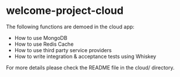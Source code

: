 welcome-project-cloud
=====================

The following functions are demoed in the cloud app:

* How to use MongoDB
* How to use Redis Cache
* How to use third party service providers
* How to write integration & acceptance tests using Whiskey


For more details please check the README file in the cloud/ directory.
